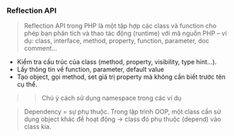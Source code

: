 ### Reflection API
> Reflection API trong PHP là một tập hợp các class và function cho phép bạn phân tích và thao tác động (runtime) với mã nguồn PHP – ví dụ: class, interface, method, property, function, parameter, doc comment…
- Kiểm tra cấu trúc của class (method, property, visibility, type hint…).
- Lấy thông tin về function, parameter, default value
- Tạo object, gọi method, set giá trị property mà không cần biết trước tên cụ thể.
>> Chú ý cách sử dụng namespace trong các ví dụ

> Dependency = sự phụ thuộc. Trong lập trình OOP, một class cần sử dụng object khác để hoạt động → class đó phụ thuộc (depend) vào class kia.